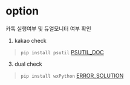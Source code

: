 # option
카톡 실행여부 및 듀얼모니터 여부 확인
1. kakao check
  >  ``` pip install psutil ``` [PSUTIL_DOC](https://github.com/giampaolo/psutil)
3. dual check
  >  ``` pip install wxPython ``` [ERROR_SOLUTION](https://www.python2.net/questions-794187.htm)
